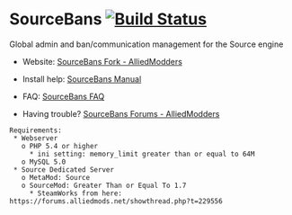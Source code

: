 ﻿SourceBans [![Build Status](https://travis-ci.org/Sarabveer/SourceBans.svg)](https://travis-ci.org/Sarabveer/SourceBans)
============

Global admin and ban/communication management for the Source engine


- Website: [SourceBans Fork - AlliedModders](https://forums.alliedmods.net/showthread.php?t=251591)

- Install help: [SourceBans Manual](http://www.sourcebans.net/manual)

- FAQ: [SourceBans FAQ](https://sarabveer.github.io/SourceBans/faq/)

- Having trouble? [SourceBans Forums - AlliedModders](https://forums.alliedmods.net/forumdisplay.php?f=152)

```
Requirements:
 * Webserver
   o PHP 5.4 or higher
     * ini setting: memory_limit greater than or equal to 64M
   o MySQL 5.0
 * Source Dedicated Server
   o MetaMod: Source
   o SourceMod: Greater Than or Equal To 1.7
     * SteamWorks from here: https://forums.alliedmods.net/showthread.php?t=229556
```

